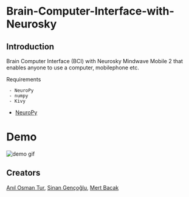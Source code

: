# Brain-Computer-Interface-with-Neurosky

Introduction
------------
Brain Computer Interface (BCI) with Neurosky Mindwave Mobile 2 that enables anyone to use a computer, mobilephone etc.
 

Requirements
~~~~
 - NeuroPy
 - numpy
 - Kivy
~~~~
 - [NeuroPy](https://github.com/lihas/NeuroPy)

# Demo

![demo gif](media/proje.gif)

## Creators

[Anıl Osman Tur](github.com/AnilOsmanTur), [Sinan Gençoğlu](github.com/SinanGncglu), [Mert Bacak](github.com/vlstyxz)
